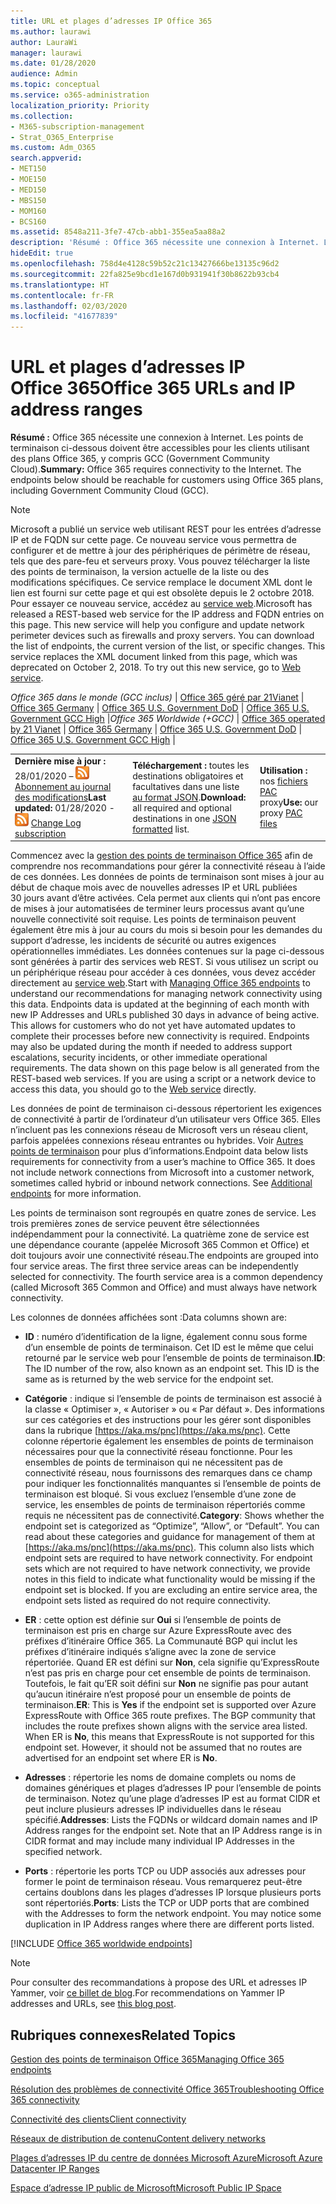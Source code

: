 ```yaml
---
title: URL et plages d’adresses IP Office 365
ms.author: laurawi
author: LauraWi
manager: laurawi
ms.date: 01/28/2020
audience: Admin
ms.topic: conceptual
ms.service: o365-administration
localization_priority: Priority
ms.collection:
- M365-subscription-management
- Strat_O365_Enterprise
ms.custom: Adm_O365
search.appverid:
- MET150
- MOE150
- MED150
- MBS150
- MOM160
- BCS160
ms.assetid: 8548a211-3fe7-47cb-abb1-355ea5aa88a2
description: 'Résumé : Office 365 nécessite une connexion à Internet. Les points de terminaison ci-dessous doivent être accessibles pour les clients utilisant des plans Office 365, y compris GCC (Government Community Cloud).'
hideEdit: true
ms.openlocfilehash: 758d4e4128c59b52c21c13427666be13135c96d2
ms.sourcegitcommit: 22fa825e9bcd1e167d0b931941f30b8622b93cb4
ms.translationtype: HT
ms.contentlocale: fr-FR
ms.lasthandoff: 02/03/2020
ms.locfileid: "41677839"
---
```

# <a name="office-365-urls-and-ip-address-ranges"></a><span data-ttu-id="777f8-104">URL et plages d’adresses IP Office 365</span><span class="sxs-lookup"><span data-stu-id="777f8-104">Office 365 URLs and IP address ranges</span></span>

 <span data-ttu-id="777f8-p102">**Résumé :** Office 365 nécessite une connexion à Internet. Les points de terminaison ci-dessous doivent être accessibles pour les clients utilisant des plans Office 365, y compris GCC (Government Community Cloud).</span><span class="sxs-lookup"><span data-stu-id="777f8-p102">**Summary:** Office 365 requires connectivity to the Internet. The endpoints below should be reachable for customers using Office 365 plans, including Government Community Cloud (GCC).</span></span>
  
> [!NOTE]
> <span data-ttu-id="777f8-p103">Microsoft a publié un service web utilisant REST pour les entrées d’adresse IP et de FQDN sur cette page. Ce nouveau service vous permettra de configurer et de mettre à jour des périphériques de périmètre de réseau, tels que des pare-feu et serveurs proxy. Vous pouvez télécharger la liste des points de terminaison, la version actuelle de la liste ou des modifications spécifiques. Ce service remplace le document XML dont le lien est fourni sur cette page et qui est obsolète depuis le 2 octobre 2018. Pour essayer ce nouveau service, accédez au [service web](office-365-ip-web-service.md).</span><span class="sxs-lookup"><span data-stu-id="777f8-p103">Microsoft has released a REST-based web service for the IP address and FQDN entries on this page. This new service will help you configure and update network perimeter devices such as firewalls and proxy servers. You can download the list of endpoints, the current version of the list, or specific changes. This service replaces the XML document linked from this page, which was deprecated on October 2, 2018. To try out this new service, go to [Web service](office-365-ip-web-service.md).</span></span>
  
<span data-ttu-id="777f8-112">*Office 365 dans le monde (GCC inclus)* | [Office 365 géré par 21Vianet](urls-and-ip-address-ranges-21vianet.md) | [Office 365 Germany](office-365-germany-endpoints.md) | [Office 365 U.S. Government DoD](office-365-u-s-government-dod-endpoints.md)  | [Office 365 U.S. Government GCC High](office-365-u-s-government-gcc-high-endpoints.md) |</span><span class="sxs-lookup"><span data-stu-id="777f8-112">*Office 365 Worldwide (+GCC)* | [Office 365 operated by 21 Vianet](urls-and-ip-address-ranges-21vianet.md) | [Office 365 Germany](office-365-germany-endpoints.md) | [Office 365 U.S. Government DoD](office-365-u-s-government-dod-endpoints.md)  | [Office 365 U.S. Government GCC High](office-365-u-s-government-gcc-high-endpoints.md) |</span></span>
  
||||
|:-----|:-----|:-----|
|<span data-ttu-id="777f8-113">**Dernière mise à jour :** 28/01/2020 – ![RSS](media/5dc6bb29-25db-4f44-9580-77c735492c4b.png) [Abonnement au journal des modifications](https://endpoints.office.com/version/worldwide?allversions=true&format=rss&clientrequestid=b10c5ed1-bad1-445f-b386-b919946339a7)</span><span class="sxs-lookup"><span data-stu-id="777f8-113">**Last updated:** 01/28/2020 - ![RSS](media/5dc6bb29-25db-4f44-9580-77c735492c4b.png) [Change Log subscription](https://endpoints.office.com/version/worldwide?allversions=true&format=rss&clientrequestid=b10c5ed1-bad1-445f-b386-b919946339a7)</span></span> <br/> |<span data-ttu-id="777f8-114">**Téléchargement :** toutes les destinations obligatoires et facultatives dans une liste [au format JSON](https://endpoints.office.com/endpoints/worldwide?clientrequestid=b10c5ed1-bad1-445f-b386-b919946339a7).</span><span class="sxs-lookup"><span data-stu-id="777f8-114">**Download:** all required and optional destinations in one [JSON formatted](https://endpoints.office.com/endpoints/worldwide?clientrequestid=b10c5ed1-bad1-445f-b386-b919946339a7) list.</span></span>  <br/> | <span data-ttu-id="777f8-115">**Utilisation :** nos [fichiers PAC](managing-office-365-endpoints.md#pacfiles) proxy</span><span class="sxs-lookup"><span data-stu-id="777f8-115">**Use:** our proxy [PAC files](managing-office-365-endpoints.md#pacfiles)</span></span> <br/> |
   
 <span data-ttu-id="777f8-p104">Commencez avec la [gestion des points de terminaison Office 365](managing-office-365-endpoints.md) afin de comprendre nos recommandations pour gérer la connectivité réseau à l’aide de ces données. Les données de points de terminaison sont mises à jour au début de chaque mois avec de nouvelles adresses IP et URL publiées 30 jours avant d’être activées. Cela permet aux clients qui n’ont pas encore de mises à jour automatisées de terminer leurs processus avant qu’une nouvelle connectivité soit requise. Les points de terminaison peuvent également être mis à jour au cours du mois si besoin pour les demandes du support d’adresse, les incidents de sécurité ou autres exigences opérationnelles immédiates. Les données contenues sur la page ci-dessous sont générées à partir des services web REST. Si vous utilisez un script ou un périphérique réseau pour accéder à ces données, vous devez accéder directement au [service web](office-365-ip-web-service.md).</span><span class="sxs-lookup"><span data-stu-id="777f8-p104">Start with [Managing Office 365 endpoints](managing-office-365-endpoints.md) to understand our recommendations for managing network connectivity using this data. Endpoints data is updated at the beginning of each month with new IP Addresses and URLs published 30 days in advance of being active. This allows for customers who do not yet have automated updates to complete their processes before new connectivity is required. Endpoints may also be updated during the month if needed to address support escalations, security incidents, or other immediate operational requirements. The data shown on this page below is all generated from the REST-based web services. If you are using a script or a network device to access this data, you should go to the [Web service](office-365-ip-web-service.md) directly.</span></span>

<span data-ttu-id="777f8-p105">Les données de point de terminaison ci-dessous répertorient les exigences de connectivité à partir de l’ordinateur d’un utilisateur vers Office 365. Elles n’incluent pas les connexions réseau de Microsoft vers un réseau client, parfois appelées connexions réseau entrantes ou hybrides. Voir [Autres points de terminaison](additional-office365-ip-addresses-and-urls.md) pour plus d’informations.</span><span class="sxs-lookup"><span data-stu-id="777f8-p105">Endpoint data below lists requirements for connectivity from a user’s machine to Office 365. It does not include network connections from Microsoft into a customer network, sometimes called hybrid or inbound network connections. See [Additional endpoints](additional-office365-ip-addresses-and-urls.md) for more information.</span></span>

<span data-ttu-id="777f8-p106">Les points de terminaison sont regroupés en quatre zones de service. Les trois premières zones de service peuvent être sélectionnées indépendamment pour la connectivité. La quatrième zone de service est une dépendance courante (appelée Microsoft 365 Common et Office) et doit toujours avoir une connectivité réseau.</span><span class="sxs-lookup"><span data-stu-id="777f8-p106">The endpoints are grouped into four service areas. The first three service areas can be independently selected for connectivity. The fourth service area is a common dependency (called Microsoft 365 Common and Office) and must always have network connectivity.</span></span>

<span data-ttu-id="777f8-128">Les colonnes de données affichées sont :</span><span class="sxs-lookup"><span data-stu-id="777f8-128">Data columns shown are:</span></span>

- <span data-ttu-id="777f8-p107">**ID** : numéro d’identification de la ligne, également connu sous forme d’un ensemble de points de terminaison. Cet ID est le même que celui retourné par le service web pour l’ensemble de points de terminaison.</span><span class="sxs-lookup"><span data-stu-id="777f8-p107">**ID**: The ID number of the row, also known as an endpoint set. This ID is the same as is returned by the web service for the endpoint set.</span></span>

- <span data-ttu-id="777f8-p108">**Catégorie** : indique si l’ensemble de points de terminaison est associé à la classe « Optimiser », « Autoriser » ou « Par défaut ». Des informations sur ces catégories et des instructions pour les gérer sont disponibles dans la rubrique [https://aka.ms/pnc](https://aka.ms/pnc). Cette colonne répertorie également les ensembles de points de terminaison nécessaires pour que la connectivité réseau fonctionne. Pour les ensembles de points de terminaison qui ne nécessitent pas de connectivité réseau, nous fournissons des remarques dans ce champ pour indiquer les fonctionnalités manquantes si l’ensemble de points de terminaison est bloqué. Si vous excluez l’ensemble d’une zone de service, les ensembles de points de terminaison répertoriés comme requis ne nécessitent pas de connectivité.</span><span class="sxs-lookup"><span data-stu-id="777f8-p108">**Category**: Shows whether the endpoint set is categorized as “Optimize”, “Allow”, or “Default”. You can read about these categories and guidance for management of them at [https://aka.ms/pnc](https://aka.ms/pnc). This column also lists which endpoint sets are required to have network connectivity. For endpoint sets which are not required to have network connectivity, we provide notes in this field to indicate what functionality would be missing if the endpoint set is blocked. If you are excluding an entire service area, the endpoint sets listed as required do not require connectivity.</span></span>

- <span data-ttu-id="777f8-p109">**ER** : cette option est définie sur **Oui** si l’ensemble de points de terminaison est pris en charge sur Azure ExpressRoute avec des préfixes d’itinéraire Office 365. La Communauté BGP qui inclut les préfixes d’itinéraire indiqués s’aligne avec la zone de service répertoriée. Quand ER est défini sur **Non**, cela signifie qu’ExpressRoute n’est pas pris en charge pour cet ensemble de points de terminaison. Toutefois, le fait qu’ER soit défini sur **Non** ne signifie pas pour autant qu’aucun itinéraire n’est proposé pour un ensemble de points de terminaison.</span><span class="sxs-lookup"><span data-stu-id="777f8-p109">**ER**: This is **Yes** if the endpoint set is supported over Azure ExpressRoute with Office 365 route prefixes. The BGP community that includes the route prefixes shown aligns with the service area listed. When ER is **No**, this means that ExpressRoute is not supported for this endpoint set. However, it should not be assumed that no routes are advertised for an endpoint set where ER is **No**.</span></span>

- <span data-ttu-id="777f8-p110">**Adresses** : répertorie les noms de domaine complets ou noms de domaines génériques et plages d’adresses IP pour l’ensemble de points de terminaison. Notez qu’une plage d’adresses IP est au format CIDR et peut inclure plusieurs adresses IP individuelles dans le réseau spécifié.</span><span class="sxs-lookup"><span data-stu-id="777f8-p110">**Addresses**: Lists the FQDNs or wildcard domain names and IP Address ranges for the endpoint set. Note that an IP Address range is in CIDR format and may include many individual IP Addresses in the specified network.</span></span>
 
- <span data-ttu-id="777f8-p111">**Ports** : répertorie les ports TCP ou UDP associés aux adresses pour former le point de terminaison réseau. Vous remarquerez peut-être certains doublons dans les plages d’adresses IP lorsque plusieurs ports sont répertoriés.</span><span class="sxs-lookup"><span data-stu-id="777f8-p111">**Ports**: Lists the TCP or UDP ports that are combined with the Addresses to form the network endpoint. You may notice some duplication in IP Address ranges where there are different ports listed.</span></span>

[!INCLUDE [Office 365 worldwide endpoints](./includes/office-365-worldwide-endpoints.md)]

>[!Note]
><span data-ttu-id="777f8-144">Pour consulter des recommandations à propose des URL et adresses IP Yammer, voir [ce billet de blog](https://techcommunity.microsoft.com/t5/Yammer-Blog/Using-hard-coded-IP-addresses-for-Yammer-is-not-recommended/ba-p/276592).</span><span class="sxs-lookup"><span data-stu-id="777f8-144">For recommendations on Yammer IP addresses and URLs, see [this blog post](https://techcommunity.microsoft.com/t5/Yammer-Blog/Using-hard-coded-IP-addresses-for-Yammer-is-not-recommended/ba-p/276592).</span></span>
>


## <a name="related-topics"></a><span data-ttu-id="777f8-145">Rubriques connexes</span><span class="sxs-lookup"><span data-stu-id="777f8-145">Related Topics</span></span>

[<span data-ttu-id="777f8-146">Gestion des points de terminaison Office 365</span><span class="sxs-lookup"><span data-stu-id="777f8-146">Managing Office 365 endpoints</span></span>](managing-office-365-endpoints.md)
  
[<span data-ttu-id="777f8-147">Résolution des problèmes de connectivité Office 365</span><span class="sxs-lookup"><span data-stu-id="777f8-147">Troubleshooting Office 365 connectivity</span></span>](https://support.office.com/article/d4088321-1c89-4b96-9c99-54c75cae2e6d.aspx)
  
[<span data-ttu-id="777f8-148">Connectivité des clients</span><span class="sxs-lookup"><span data-stu-id="777f8-148">Client connectivity</span></span>](https://support.office.com/article/client-connectivity-4232abcf-4ae5-43aa-bfa1-9a078a99c78b)
  
[<span data-ttu-id="777f8-149">Réseaux de distribution de contenu</span><span class="sxs-lookup"><span data-stu-id="777f8-149">Content delivery networks</span></span>](https://support.office.com/article/content-delivery-networks-0140f704-6614-49bb-aa6c-89b75dcd7f1f)
  
[<span data-ttu-id="777f8-150">Plages d’adresses IP du centre de données Microsoft Azure</span><span class="sxs-lookup"><span data-stu-id="777f8-150">Microsoft Azure Datacenter IP Ranges</span></span>](https://www.microsoft.com/download/details.aspx?id=41653)
  
[<span data-ttu-id="777f8-151">Espace d’adresse IP public de Microsoft</span><span class="sxs-lookup"><span data-stu-id="777f8-151">Microsoft Public IP Space</span></span>](https://www.microsoft.com/download/details.aspx?id=53602)

